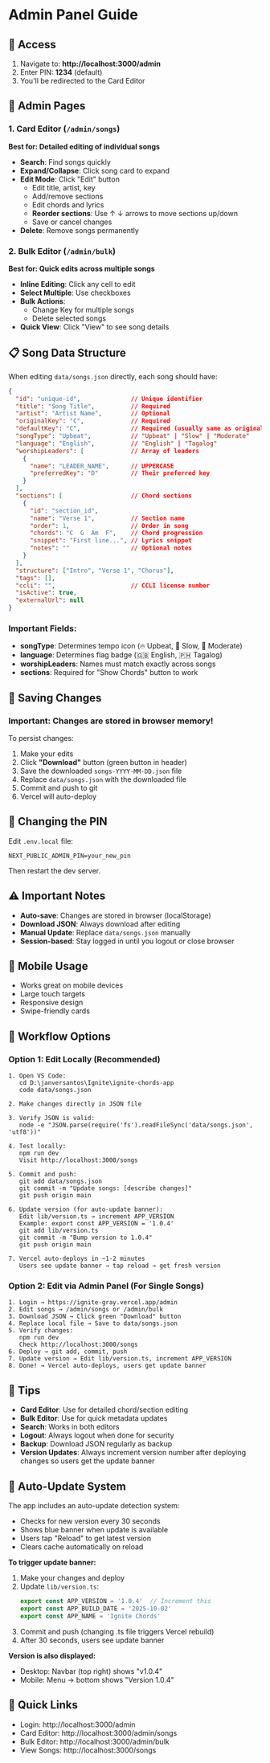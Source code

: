 # Admin Panel Guide

## 🔐 Access

1. Navigate to: **http://localhost:3000/admin**
2. Enter PIN: **1234** (default)
3. You'll be redirected to the Card Editor

## 📝 Admin Pages

### 1. Card Editor (`/admin/songs`)
**Best for: Detailed editing of individual songs**

- **Search**: Find songs quickly
- **Expand/Collapse**: Click song card to expand
- **Edit Mode**: Click "Edit" button
  - Edit title, artist, key
  - Add/remove sections
  - Edit chords and lyrics
  - **Reorder sections**: Use ↑ ↓ arrows to move sections up/down
  - Save or cancel changes
- **Delete**: Remove songs permanently

### 2. Bulk Editor (`/admin/bulk`)
**Best for: Quick edits across multiple songs**

- **Inline Editing**: Click any cell to edit
- **Select Multiple**: Use checkboxes
- **Bulk Actions**:
  - Change Key for multiple songs
  - Delete selected songs
- **Quick View**: Click "View" to see song details

## 📋 Song Data Structure

When editing `data/songs.json` directly, each song should have:

```json
{
  "id": "unique-id",              // Unique identifier
  "title": "Song Title",          // Required
  "artist": "Artist Name",        // Optional
  "originalKey": "C",             // Required
  "defaultKey": "C",              // Required (usually same as originalKey)
  "songType": "Upbeat",           // "Upbeat" | "Slow" | "Moderate"
  "language": "English",          // "English" | "Tagalog"
  "worshipLeaders": [             // Array of leaders
    {
      "name": "LEADER_NAME",      // UPPERCASE
      "preferredKey": "D"         // Their preferred key
    }
  ],
  "sections": [                   // Chord sections
    {
      "id": "section_id",
      "name": "Verse 1",          // Section name
      "order": 1,                 // Order in song
      "chords": "C  G  Am  F",    // Chord progression
      "snippet": "First line...", // Lyrics snippet
      "notes": ""                 // Optional notes
    }
  ],
  "structure": ["Intro", "Verse 1", "Chorus"],
  "tags": [],
  "ccli": "",                     // CCLI license number
  "isActive": true,
  "externalUrl": null
}
```

### Important Fields:
- **songType**: Determines tempo icon (🔥 Upbeat, 💙 Slow, 💨 Moderate)
- **language**: Determines flag badge (🇬🇧 English, 🇵🇭 Tagalog)
- **worshipLeaders**: Names must match exactly across songs
- **sections**: Required for "Show Chords" button to work

## 💾 Saving Changes

### Important: Changes are stored in browser memory!

To persist changes:
1. Make your edits
2. Click **"Download"** button (green button in header)
3. Save the downloaded `songs-YYYY-MM-DD.json` file
4. Replace `data/songs.json` with the downloaded file
5. Commit and push to git
6. Vercel will auto-deploy

## 🔧 Changing the PIN

Edit `.env.local` file:
```
NEXT_PUBLIC_ADMIN_PIN=your_new_pin
```

Then restart the dev server.

## ⚠️ Important Notes

- **Auto-save**: Changes are stored in browser (localStorage)
- **Download JSON**: Always download after editing
- **Manual Update**: Replace `data/songs.json` manually
- **Session-based**: Stay logged in until you logout or close browser

## 📱 Mobile Usage

- Works great on mobile devices
- Large touch targets
- Responsive design
- Swipe-friendly cards

## 🚀 Workflow Options

### **Option 1: Edit Locally (Recommended)**

```
1. Open VS Code:
   cd D:\janversantos\Ignite\ignite-chords-app
   code data/songs.json

2. Make changes directly in JSON file

3. Verify JSON is valid:
   node -e "JSON.parse(require('fs').readFileSync('data/songs.json', 'utf8'))"

4. Test locally:
   npm run dev
   Visit http://localhost:3000/songs

5. Commit and push:
   git add data/songs.json
   git commit -m "Update songs: [describe changes]"
   git push origin main

6. Update version (for auto-update banner):
   Edit lib/version.ts → increment APP_VERSION
   Example: export const APP_VERSION = '1.0.4'
   git add lib/version.ts
   git commit -m "Bump version to 1.0.4"
   git push origin main

7. Vercel auto-deploys in ~1-2 minutes
   Users see update banner → tap reload → get fresh version
```

### **Option 2: Edit via Admin Panel (For Single Songs)**

```
1. Login → https://ignite-gray.vercel.app/admin
2. Edit songs → /admin/songs or /admin/bulk
3. Download JSON → Click green "Download" button
4. Replace local file → Save to data/songs.json
5. Verify changes:
   npm run dev
   Check http://localhost:3000/songs
6. Deploy → git add, commit, push
7. Update version → Edit lib/version.ts, increment APP_VERSION
8. Done! → Vercel auto-deploys, users get update banner
```

## 🎯 Tips

- **Card Editor**: Use for detailed chord/section editing
- **Bulk Editor**: Use for quick metadata updates
- **Search**: Works in both editors
- **Logout**: Always logout when done for security
- **Backup**: Download JSON regularly as backup
- **Version Updates**: Always increment version number after deploying changes so users get the update banner

## 🔄 Auto-Update System

The app includes an auto-update detection system:

- Checks for new version every 30 seconds
- Shows blue banner when update is available
- Users tap "Reload" to get latest version
- Clears cache automatically on reload

**To trigger update banner:**
1. Make your changes and deploy
2. Update `lib/version.ts`:
   ```typescript
   export const APP_VERSION = '1.0.4'  // Increment this
   export const APP_BUILD_DATE = '2025-10-02'
   export const APP_NAME = 'Ignite Chords'
   ```
3. Commit and push (changing .ts file triggers Vercel rebuild)
4. After 30 seconds, users see update banner

**Version is also displayed:**
- Desktop: Navbar (top right) shows "v1.0.4"
- Mobile: Menu → bottom shows "Version 1.0.4"

## 🔗 Quick Links

- Login: http://localhost:3000/admin
- Card Editor: http://localhost:3000/admin/songs
- Bulk Editor: http://localhost:3000/admin/bulk
- View Songs: http://localhost:3000/songs